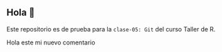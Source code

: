 ## Hola 👋

Este repositorio es de prueba para la `clase-05: Git` del curso Taller de R.

Hola este mi nuevo comentario

